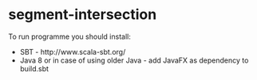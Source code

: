 segment-intersection
====================
<p>To run programme you should install:</p>
<ul>
<li>SBT - http://www.scala-sbt.org/</li>
<li>Java 8 or in case of using older Java - add JavaFX as dependency to build.sbt</li>
</ul>

